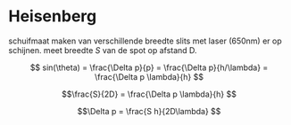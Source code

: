 # Heisenberg

schuifmaat maken van verschillende breedte slits
met laser (650nm) er op schijnen.
meet breedte $S$ van de spot op afstand D.

$$ sin(\theta) = \frac{\Delta p}{p} = \frac{\Delta p}{h/\lambda} = \frac{\Delta p \lambda}{h} $$

$$\frac{S}{2D} = \frac{\Delta p \lambda}{h} $$

$$\Delta p = \frac{S h}{2D\lambda} $$
